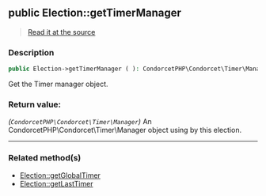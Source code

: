 ## public Election::getTimerManager

> [Read it at the source](https://github.com/julien-boudry/Condorcet/blob/master/src/Election.php#L202)

### Description    

```php
public Election->getTimerManager ( ): CondorcetPHP\Condorcet\Timer\Manager
```

Get the Timer manager object.
    

### Return value:   

*(`CondorcetPHP\Condorcet\Timer\Manager`)* An CondorcetPHP\Condorcet\Timer\Manager object using by this election.


---------------------------------------

### Related method(s)      

* [Election::getGlobalTimer](/Docs/ApiReferences/Election%20Class/public%20Election--getGlobalTimer.md)    
* [Election::getLastTimer](/Docs/ApiReferences/Election%20Class/public%20Election--getLastTimer.md)    
